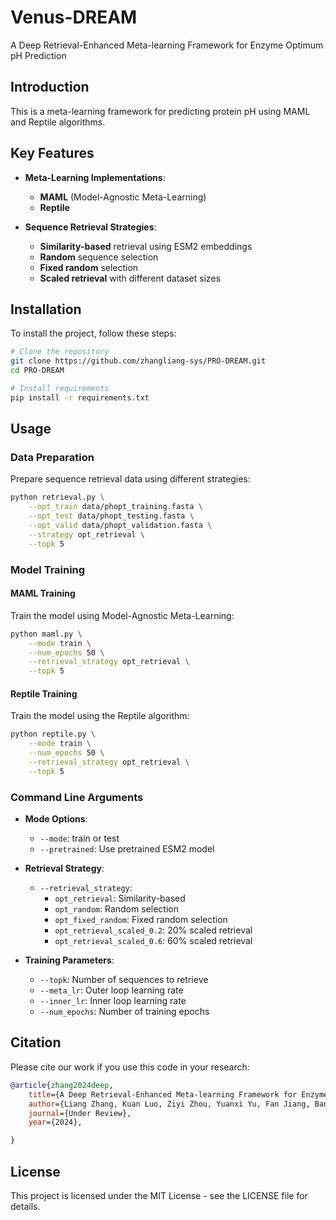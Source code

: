 # Venus-DREAM

A Deep Retrieval-Enhanced Meta-learning Framework for Enzyme Optimum pH Prediction

## Introduction

This is a meta-learning framework for predicting protein pH using MAML and Reptile algorithms.

## Key Features

- **Meta-Learning Implementations**:
  - **MAML** (Model-Agnostic Meta-Learning)
  - **Reptile** 
  
- **Sequence Retrieval Strategies**:
  - **Similarity-based** retrieval using ESM2 embeddings
  - **Random** sequence selection
  - **Fixed random** selection
  - **Scaled retrieval** with different dataset sizes



## Installation

To install the project, follow these steps:

```bash
# Clone the repository
git clone https://github.com/zhangliang-sys/PRO-DREAM.git
cd PRO-DREAM

# Install requirements
pip install -r requirements.txt
```

## Usage

### Data Preparation

Prepare sequence retrieval data using different strategies:

```bash
python retrieval.py \
    --opt_train data/phopt_training.fasta \
    --opt_test data/phopt_testing.fasta \
    --opt_valid data/phopt_validation.fasta \
    --strategy opt_retrieval \
    --topk 5
```

### Model Training

#### MAML Training

Train the model using Model-Agnostic Meta-Learning:

```bash
python maml.py \
    --mode train \
    --num_epochs 50 \
    --retrieval_strategy opt_retrieval \
    --topk 5
```

#### Reptile Training

Train the model using the Reptile algorithm:

```bash
python reptile.py \
    --mode train \
    --num_epochs 50 \
    --retrieval_strategy opt_retrieval \
    --topk 5
```


### Command Line Arguments

- **Mode Options**:
  - `--mode`: train or test
  - `--pretrained`: Use pretrained ESM2 model

- **Retrieval Strategy**:
  - `--retrieval_strategy`:
    - `opt_retrieval`: Similarity-based
    - `opt_random`: Random selection
    - `opt_fixed_random`: Fixed random selection
    - `opt_retrieval_scaled_0.2`: 20% scaled retrieval
    - `opt_retrieval_scaled_0.6`: 60% scaled retrieval

- **Training Parameters**:
  - `--topk`: Number of sequences to retrieve
  - `--meta_lr`: Outer loop learning rate
  - `--inner_lr`: Inner loop learning rate
  - `--num_epochs`: Number of training epochs



## Citation

Please cite our work if you use this code in your research:

```bibtex
@article{zhang2024deep,
    title={A Deep Retrieval-Enhanced Meta-learning Framework for Enzyme Optimum pH Prediction},
    author={Liang Zhang, Kuan Luo, Ziyi Zhou, Yuanxi Yu, Fan Jiang, Banghao Wu, Mingchen Li, and Liang Hong},
    journal={Under Review},   
    year={2024},

}
```

## License

This project is licensed under the MIT License - see the LICENSE file for details.
